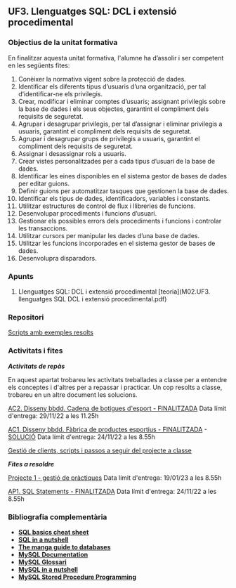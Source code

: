 ## UF3. Llenguatges SQL: DCL i extensió procedimental

### Objectius de la unitat formativa

En finalitzar aquesta unitat formativa, l'alumne ha d’assolir i ser competent en les següents fites:
1. Conèixer la normativa vigent sobre la protecció de dades.
2. Identificar els diferents tipus d’usuaris d’una organització, per tal d’identificar-ne els privilegis.
3. Crear, modificar i eliminar comptes d’usuaris; assignant privilegis sobre la base de dades i els seus objectes,
garantint el compliment dels requisits de seguretat.
4. Agrupar i desagrupar privilegis, per tal d’assignar i eliminar privilegis a usuaris, garantint el compliment dels
requisits de seguretat.
5. Agrupar i desagrupar grups de privilegis a usuaris, garantint el compliment dels requisits de seguretat.
6. Assignar i desassignar rols a usuaris.
7. Crear vistes personalitzades per a cada tipus d’usuari de la base de dades.
8. Identificar les eines disponibles en el sistema gestor de bases de dades per editar guions.
9. Definir guions per automatitzar tasques que gestionen la base de dades.
10. Identificar els tipus de dades, identificadors, variables i constants.
11. Utilitzar estructures de control de flux i llibreries de funcions.
12. Desenvolupar procediments i funcions d’usuari.
13. Gestionar els possibles errors dels procediments i funcions i controlar les transaccions.
14. Utilitzar cursors per manipular les dades d’una base de dades.
15. Utilitzar les funcions incorporades en el sistema gestor de bases de dades.
16. Desenvolupra disparadors.

### Apunts

1. Llenguatges SQL: DCL i extensió procedimental [teoria](M02.UF3. llenguatges SQL DCL i extensió procedimental.pdf)

### Repositori

[Scripts amb exemples resolts](https://github.com/mvmlabs/bbdd/tree/main/UF3/Exemples)

### Activitats i fites

**_Activitats de repàs_**

En aquest apartat trobareu les activitats treballades a classe per a entendre els conceptes i d'altres per a repassar i practicar. Un cop resolts a classe, trobareu en un altre document les solucions.

[AC2. Disseny bbdd. Cadena de botigues d'esport - FINALITZADA](https://forms.gle/64Hi7aP1FmA8UKBx5) Data límit d'entrega: 29/11/22 a les 11.25h

[AC1. Disseny bbdd. Fàbrica de productes esportius - FINALITZADA](https://forms.gle/PtsBxjZn7Wg8jKE37) - [SOLUCIÓ](https://docs.google.com/document/d/16UPwCUIhc2RhnXvPHSP7k5lTEAlhpUj6rozQ38fvdb0/edit?usp=share_link) Data límit d'entrega: 24/11/22 a les 8.55h

[Gestió de clients, scripts i passos a seguir del projecte a classe](gestio_clients.md)

**_Fites a resoldre_**

[Projecte 1 - gestió de pràctiques](https://docs.google.com/document/d/16jUH7HZRtoEnpK8JGn5w-vNC-HFFrnAn3b4yfgJRF-U/edit?usp=sharing) Data límit d'entrega: 19/01/23 a les 8.55h

[AP1. SQL Statements - FINALITZADA](https://docs.google.com/document/d/1FedVFjiB6tb2YbW8O6nZrAF8F5LQYwBk93GgHX4KFS0/edit?usp=sharing) Data límit d'entrega: 24/11/22 a les 8.55h

### Bibliografia complementària

- [**SQL basics cheat sheet**](https://drive.google.com/file/d/1mg2K6SeDVSiCb_tDUR4wv3cEgHI5_Z4v/view?usp=share_link)
- [**SQL in a nutshell**](https://www.oreilly.com/library/view/sql-in-a/9781492088851/)
- [**The manga guide to databases**](https://www.amazon.es/Manga-Guide-Databases-Mana-Takahashi/dp/1593271905)
- [**MySQL Documentation**](https://dev.mysql.com/doc/refman/8.0/en/)
- [**MySQL Glossari**](https://dev.mysql.com/doc/refman/8.0/en/glossary.html)
- [**MySQL in a nutshell**](https://www.oreilly.com/library/view/mysql-in-a/9780596514334/)
- [**MySQL Stored Procedure Programming**](https://www.oreilly.com/library/view/mysql-stored-procedure/0596100892/)
